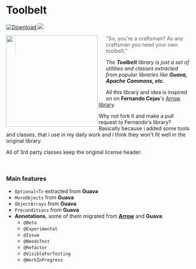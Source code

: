 # Toolbelt
[ ![Download](https://api.bintray.com/packages/alexsimo/maven/toolbelt/images/download.svg) ](https://bintray.com/alexsimo/maven/toolbelt/_latestVersion)
<img src="https://img.shields.io/badge/language-java-green.svg" />

<img src="https://cloud.githubusercontent.com/assets/579465/14857168/791f7e2c-0c9b-11e6-9da5-ed71f0c77d7e.png" align="left" width="250px" height="250px"/>
<img align="left" width="0" height="168px" hspace="10"/>

> "So, you're a craftsman? As any craftsman you need your own toolbelt."

*The **Toolbelt** library is just a set of utilities and classes extracted from popular libraries like **Guava, Apache Commons, etc**.*

All this library and idea is inspired on on **Fernando Cejas**'s [Arrow library](https://github.com/android10/arrow).

Why not fork it and make a pull request to Fernando's library? Basically because i added some tools and classes, that i use in my daily work and i think they won't fit well in the original library.

All of 3rd party classes keep the original license header.

<br/>

### Main features
- `Optional<T>` extracted from **Guava**
- `MoreObjects` from **Guava**
- `ObjectArrays` from **Guava**
- `Preconditions` from **Guava**
- **Annotations**, some of them migrated from [**Arrow**](https://github.com/android10/arrow) and **Guava**:
    - `@Beta`
    - `@Experimental`
    - `@Issue`
    - `@NeedsTest`
    - `@Refactor`
    - `@VisibleForTesting`
    - `@WorkInProgress`


